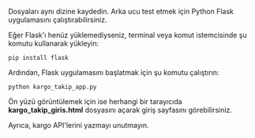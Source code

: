 Dosyaları aynı dizine kaydedin. Arka ucu test etmek için Python Flask uygulamasını çalıştırabilirsiniz. 

Eğer Flask'ı henüz yüklemediyseniz, terminal veya komut istemcisinde şu komutu kullanarak yükleyin:
```
pip install flask
```

Ardından, Flask uygulamasını başlatmak için şu komutu çalıştırın:
```
python kargo_takip_app.py
```

Ön yüzü görüntülemek için ise herhangi bir tarayıcıda **kargo_takip_giris.html** dosyasını açarak giriş sayfasını görebilirsiniz.

Ayrıca, kargo API'lerini yazmayı unutmayın.
